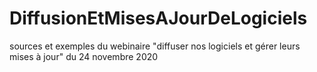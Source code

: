 # DiffusionEtMisesAJourDeLogiciels
sources et exemples du webinaire "diffuser nos logiciels et gérer leurs mises à jour" du 24 novembre 2020
